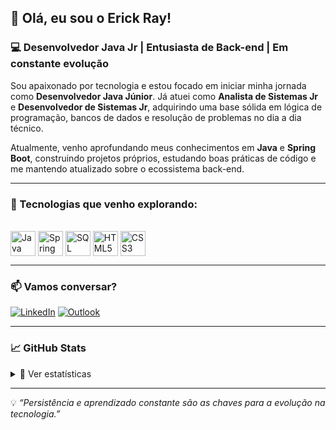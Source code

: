 ## 👋 Olá, eu sou o Erick Ray!

### 💻 Desenvolvedor Java Jr | Entusiasta de Back-end | Em constante evolução

Sou apaixonado por tecnologia e estou focado em iniciar minha jornada como **Desenvolvedor Java Júnior**. Já atuei como **Analista de Sistemas Jr** e **Desenvolvedor de Sistemas Jr**, adquirindo uma base sólida em lógica de programação, bancos de dados e resolução de problemas no dia a dia técnico.

Atualmente, venho aprofundando meus conhecimentos em **Java** e **Spring Boot**, construindo projetos próprios, estudando boas práticas de código e me mantendo atualizado sobre o ecossistema back-end.

---

### 🚀 Tecnologias que venho explorando:

<div style="display: inline_block"><br>
  <img align="center" alt="Java" height="40" src="https://cdn.jsdelivr.net/gh/devicons/devicon/icons/java/java-original.svg">
  <img align="center" alt="Spring Boot" height="40" src="https://cdn.jsdelivr.net/gh/devicons/devicon/icons/spring/spring-original.svg">
  <img align="center" alt="SQL" height="40" src="https://cdn.jsdelivr.net/gh/devicons/devicon/icons/mysql/mysql-original.svg">
  <img align="center" alt="HTML5" height="40" src="https://cdn.jsdelivr.net/gh/devicons/devicon/icons/html5/html5-original.svg">
  <img align="center" alt="CSS3" height="40" src="https://cdn.jsdelivr.net/gh/devicons/devicon/icons/css3/css3-original.svg">
</div>

---

### 📫 Vamos conversar?

[![LinkedIn](https://img.shields.io/badge/-LinkedIn-0077B5?style=for-the-badge&logo=linkedin&logoColor=white)](https://www.linkedin.com/in/erick-ray-482130163/)
[![Outlook](https://img.shields.io/badge/-Outlook-0072C6?style=for-the-badge&logo=microsoft-outlook&logoColor=white)](mailto:contatorerick-cloud@hotmail.com)

---

### 📈 GitHub Stats

<details>
  <summary>🔎 Ver estatísticas</summary>

  <div>
    <img height="180em" src="https://github-readme-stats.vercel.app/api/top-langs/?username=erickcloud&layout=compact&theme=vision-friendly-dark"/>
  </div>
</details>

---

💡 *“Persistência e aprendizado constante são as chaves para a evolução na tecnologia.”*
